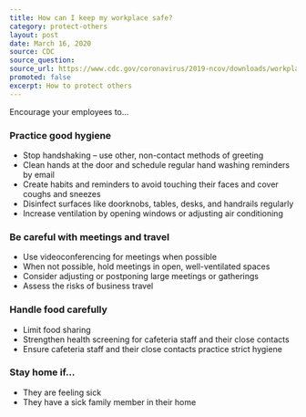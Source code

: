 ```yaml
---
title: How can I keep my workplace safe?
category: protect-others
layout: post
date: March 16, 2020
source: CDC
source_question: 
source_url: https://www.cdc.gov/coronavirus/2019-ncov/downloads/workplace-school-and-home-guidance.pdf
promoted: false
excerpt: How to protect others
---
```


Encourage your employees to...

### Practice good hygiene
- Stop handshaking – use other, non-contact methods of greeting
- Clean hands at the door and schedule regular hand washing reminders by email
- Create habits and reminders to avoid touching their faces and cover coughs and sneezes
- Disinfect surfaces like doorknobs, tables, desks, and handrails regularly
- Increase ventilation by opening windows or adjusting air conditioning

### Be careful with meetings and travel
- Use videoconferencing for meetings when possible
- When not possible, hold meetings in open, well-ventilated spaces
- Consider adjusting or postponing large meetings or gatherings
- Assess the risks of business travel

### Handle food carefully
- Limit food sharing
- Strengthen health screening for cafeteria staff and their close contacts
- Ensure cafeteria staff and their close contacts practice strict hygiene

### Stay home if…
- They are feeling sick
- They have a sick family member in their home
